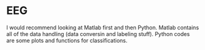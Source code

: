 
# EEG

I would recommend looking at Matlab first and then Python. Matlab contains all of the data handling (data conversin and labeling stuff). Python codes are some plots and functions for classifications. 